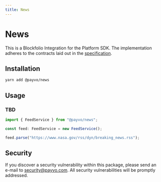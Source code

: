 ```yaml
---
title: News
---
```


# News

This is a Blockfolio Integration for the Platform SDK. The implementation adheres to the contracts laid out in the [specification](/docs/specification.md).

## Installation

```bash
yarn add @payvo/news
```

## Usage

### TBD

```typescript
import { FeedService } from "@payvo/news";

const feed: FeedService = new FeedService();

feed.parse("https://www.nasa.gov/rss/dyn/breaking_news.rss");
```

## Security

If you discover a security vulnerability within this package, please send an e-mail to [security@payvo.com](mailto:security@payvo.com). All security vulnerabilities will be promptly addressed.
